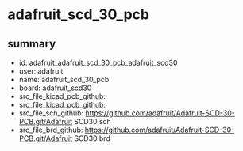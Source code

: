 # adafruit_scd_30_pcb
 
## summary 
* id: adafruit_adafruit_scd_30_pcb_adafruit_scd30
* user: adafruit
* name: adafruit_scd_30_pcb
* board: adafruit_scd30
* src_file_kicad_pcb_github: 
* src_file_kicad_pcb_github: 
* src_file_sch_github: https://github.com/adafruit/Adafruit-SCD-30-PCB.git/Adafruit SCD30.sch
* src_file_brd_github: https://github.com/adafruit/Adafruit-SCD-30-PCB.git/Adafruit SCD30.brd



